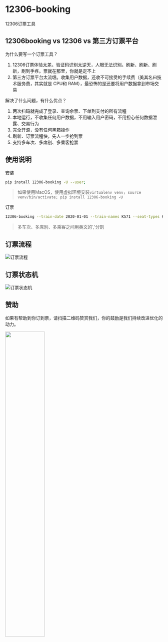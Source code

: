 # 12306-booking
12306订票工具

## 12306booking vs 12306 vs 第三方订票平台

为什么要写一个订票工具？

1. 12306订票体验太差。验证码识别太逆天，人眼无法识别。刷新、刷新、刷新，刷到手疼。票就在那里，你就是定不上
2. 第三方订票平台太流氓。收集用户数据，还收不可接受的手续费（美其名曰技术服务费，其实就是 CPU和 RAM），最恐怖的是还要将用户数据拿到市场交易

解决了什么问题，有什么优点？
1. 两次扫码就完成了登录、查询余票、下单到支付的所有流程
2. 本地运行，不收集任何用户数据，不用输入用户密码，不用担心任何数据泄露、交易行为
3. 完全开源，没有任何黑箱操作
4. 刷新、订票流程快，先人一步抢到票
5. 支持多车次、多席别、多乘客抢票

## 使用说明

安装
```sh
pip install 12306-booking -U --user;
```
>如果使用MacOS，使用虚拟环境安装`virtualenv venv; source venv/bin/activate; pip install 12306-booking -U`

订票
```sh
12306-booking --train-date 2020-01-01 --train-names K571 --seat-types 硬卧 --from-station 北京 --to-station 麻城 --pay-channel 微信 --passengers 任正非,王石
```
> 多车次、多席别、多乘客之间用英文的','分割

## 订票流程

![订票流程](https://processon.com/chart_image/5c372ce1e4b08a7683a2798f.png)

## 订票状态机

![订票状态机](http://processon.com/chart_image/5c371a11e4b0641c83d6eb3f.png)


## 赞助

如果有帮助到你订到票，请扫描二维码赞赏我们，你的鼓励是我们持续改进优化的动力。

<img src="https://share-static.oss-cn-hangzhou.aliyuncs.com/wx/%E5%BE%AE%E4%BF%A1%E8%B5%9E%E8%B5%8F.jpg"  width="50%" height="50%" />
